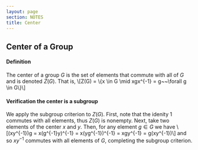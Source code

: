 ```yaml
---
layout: page
section: NOTES
title: Center
---
```


## Center of a Group

#### Definition
The center of a group $G$ is the set of elements that commute with all of $G$ and is denoted $Z(G)$. That is, 
\\[Z(G) = \\{x \in G \mid xgx^{-1} = g~~\forall g \in G\\}\\]

#### Verification the center is a subgroup
We apply the subgroup criterion to $Z(G)$. First, note that the idenity $1$ commutes with all elements, thus $Z(G)$ is nonempty. Next, take two elements of the center $x$ and $y$. Then, for any element $g \in G$ we have
\\[(xy^{-1})g = x(g^{-1}y)^{-1} = x(yg^{-1})^{-1} = xgy^{-1} = g(xy^{-1})\\]
and so $xy^{-1}$ commutes with all elements of $G$, completing the subgroup criterion.
